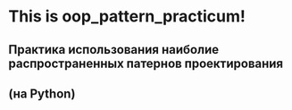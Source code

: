 # This is oop_pattern_practicum!
## Практика использования наиболие распространенных патернов проектирования
## (на Python)
